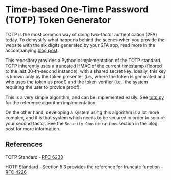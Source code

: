 # Time-based One-Time Password (TOTP) Token Generator

TOTP is the most common way of doing two-factor authentication (2FA) today. To demystify what happens behind the scenes when you provide the website with the six digits generated by your 2FA app, read more in the accompanying [blog post](https://thecomputeguy.github.io/post/byo-totp/).

This repository provides a Pythonic implementation of the TOTP standard. TOTP inherently uses a truncated HMAC of the current timestamp (floored to the last 30-th-second instance), with a shared secret key. Ideally, this key is known only by the token presenter (i.e., where the token is generated and who uses the token as proof) and the token verifier (i.e., the system requiring the user to provide proof).

This is a very simple algorithm, and can be implemented easily. See [totp.py](./totp.py) for the reference algorithm implementation. 

On the other hand, developing a system using this algorithm is a lot more complex, and it is that system which needs to be secured in order to secure your second factor. See the `Security Considerations` section in the blog post for more information.


## References

TOTP Standard - [RFC 6238](https://datatracker.ietf.org/doc/html/rfc6238)

HOTP Standard - Section 5.3 provides the reference for truncate function - [RFC 4226](https://datatracker.ietf.org/doc/html/rfc4226#section-5.3)